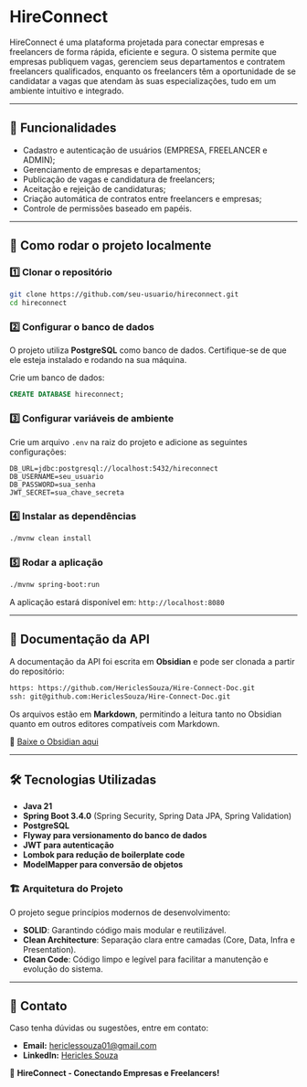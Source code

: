 # HireConnect

HireConnect é uma plataforma projetada para conectar empresas e freelancers de forma rápida, eficiente e segura. O sistema permite que empresas publiquem vagas, gerenciem seus departamentos e contratem freelancers qualificados, enquanto os freelancers têm a oportunidade de se candidatar a vagas que atendam às suas especializações, tudo em um ambiente intuitivo e integrado.

---

## 📌 Funcionalidades

- Cadastro e autenticação de usuários (EMPRESA, FREELANCER e ADMIN);
- Gerenciamento de empresas e departamentos;
- Publicação de vagas e candidatura de freelancers;
- Aceitação e rejeição de candidaturas;
- Criação automática de contratos entre freelancers e empresas;
- Controle de permissões baseado em papéis.

---

## 🚀 Como rodar o projeto localmente

### 1️⃣ Clonar o repositório

```sh
git clone https://github.com/seu-usuario/hireconnect.git
cd hireconnect
```

### 2️⃣ Configurar o banco de dados

O projeto utiliza **PostgreSQL** como banco de dados. Certifique-se de que ele esteja instalado e rodando na sua máquina.

Crie um banco de dados:

```sql
CREATE DATABASE hireconnect;
```

### 3️⃣ Configurar variáveis de ambiente

Crie um arquivo `.env` na raiz do projeto e adicione as seguintes configurações:

```env
DB_URL=jdbc:postgresql://localhost:5432/hireconnect
DB_USERNAME=seu_usuario
DB_PASSWORD=sua_senha
JWT_SECRET=sua_chave_secreta
```

### 4️⃣ Instalar as dependências

```sh
./mvnw clean install
```

### 5️⃣ Rodar a aplicação

```sh
./mvnw spring-boot:run
```

A aplicação estará disponível em: `http://localhost:8080`

---

## 📖 Documentação da API

A documentação da API foi escrita em **Obsidian** e pode ser clonada a partir do repositório:

```sh
https: https://github.com/HericlesSouza/Hire-Connect-Doc.git
ssh: git@github.com:HericlesSouza/Hire-Connect-Doc.git
```

Os arquivos estão em **Markdown**, permitindo a leitura tanto no Obsidian quanto em outros editores compatíveis com Markdown.

🔗 [Baixe o Obsidian aqui](https://obsidian.md/)

---

## 🛠 Tecnologias Utilizadas

- **Java 21**
- **Spring Boot 3.4.0** (Spring Security, Spring Data JPA, Spring Validation)
- **PostgreSQL**
- **Flyway para versionamento do banco de dados**
- **JWT para autenticação**
- **Lombok para redução de boilerplate code**
- **ModelMapper para conversão de objetos**

### 🏗️ Arquitetura do Projeto

O projeto segue princípios modernos de desenvolvimento:

- **SOLID**: Garantindo código mais modular e reutilizável.
- **Clean Architecture**: Separação clara entre camadas (Core, Data, Infra e Presentation).
- **Clean Code**: Código limpo e legível para facilitar a manutenção e evolução do sistema.

---

## 📩 Contato

Caso tenha dúvidas ou sugestões, entre em contato:
- **Email:** [hericlessouza01@gmail.com](mailto:hericlessouza01@gmail.com)
- **LinkedIn:** [Hericles Souza](https://www.linkedin.com/in/hericlessouza/)

🚀 **HireConnect - Conectando Empresas e Freelancers!**